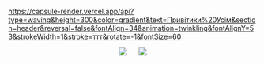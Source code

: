 https://capsule-render.vercel.app/api?type=waving&height=300&color=gradient&text=Привітики%20Усім&section=header&reversal=false&fontAlign=34&animation=twinkling&fontAlignY=53&strokeWidth=1&stroke=ттт&rotate=-1&fontSize=60

 <div align="center"> 
<div style='display: inline-block; margin-right: 10px;'>
    <img src="https://github-readme-stats.vercel.app/api?username=ViktoriaVogas&count_private=true&show_icons=true&theme=buefy" />
</div>
<div style='display: inline-block; margin-left: 10px;'>
    <img src="https://github-readme-stats.vercel.app/api/top-langs/?username=ViktoriaVogas&layout=compact&theme=buefy" />
</div>
